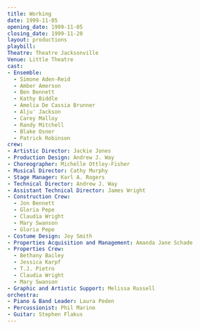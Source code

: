 ```yaml
---
title: Working
date: 1999-11-05
opening_date: 1999-11-05
closing_date: 1999-11-20
layout: productions
playbill:
Theatre: Theatre Jacksonville
Venue: Little Theatre
cast:
- Ensemble: 
  - Simone Aden-Reid
  - Amber Amerson
  - Ben Bennett
  - Kathy Biddle
  - Amelia De Cassia Brunner
  - Alju' Jackson
  - Carey Malloy
  - Randy Mitchell
  - Blake Osner
  - Patrick Robinson
crew:
- Artistic Director: Jackie Jones
- Production Design: Andrew J. Way
- Choreographer: Michelle Ottley-Fisher
- Musical Director: Cathy Murphy
- Stage Manager: Karl A. Rogers
- Technical Director: Andrew J. Way
- Assistant Technical Director: James Wright
- Construction Crew:
  - Jon Bennett
  - Gloria Pepe
  - Claudia Wright
  - Mary Swanson
  - Gloria Pepe
- Costume Design: Joy Smith
- Properties Acquisition and Management: Amanda Jane Schade
- Properties Crew:
  - Bethany Bailey
  - Jessica Karpf
  - T.J. Pietro
  - Claudia Wright
  - Mary Swanson
- Graphic and Artistic Support: Melissa Russell
orchestra:
- Piano & Band Leader: Laura Peden
- Percussionist: Phil Marino
- Guitar: Stephen Flakus
---
```

